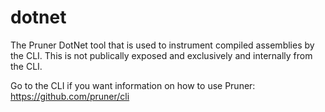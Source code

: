 # dotnet
The Pruner DotNet tool that is used to instrument compiled assemblies by the CLI. This is not publically exposed and exclusively and internally from the CLI.

Go to the CLI if you want information on how to use Pruner: https://github.com/pruner/cli
